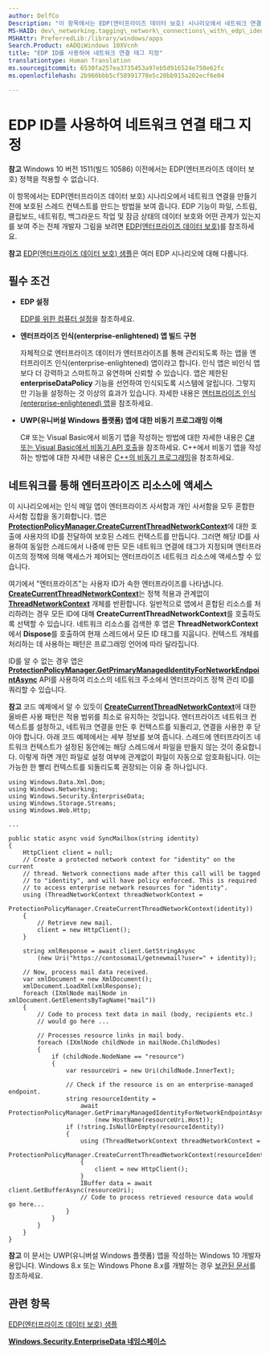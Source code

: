 ```yaml
---
author: DelfCo
Description: "이 항목에서는 EDP(엔터프라이즈 데이터 보호) 시나리오에서 네트워크 연결을 만들기 전에 보호된 스레드 컨텍스트를 만드는 방법을 보여 줍니다."
MS-HAID: dev\_networking.tagging\_network\_connections\_with\_edp\_identity
MSHAttr: PreferredLib:/library/windows/apps
Search.Product: eADQiWindows 10XVcnh
title: "EDP ID를 사용하여 네트워크 연결 태그 지정"
translationtype: Human Translation
ms.sourcegitcommit: 6530fa257ea3735453a97eb5d916524e750e62fc
ms.openlocfilehash: 2b960bbb5cf58991778e5c20bb915a202ecf6e04

---
```


# EDP ID를 사용하여 네트워크 연결 태그 지정

__참고__ Windows 10 버전 1511(빌드 10586) 이전에서는 EDP(엔터프라이즈 데이터 보호) 정책을 적용할 수 없습니다.

이 항목에서는 EDP(엔터프라이즈 데이터 보호) 시나리오에서 네트워크 연결을 만들기 전에 보호된 스레드 컨텍스트를 만드는 방법을 보여 줍니다. EDP 기능이 파일, 스트림, 클립보드, 네트워킹, 백그라운드 작업 및 잠금 상태의 데이터 보호와 어떤 관계가 있는지를 보여 주는 전체 개발자 그림을 보려면 [EDP(엔터프라이즈 데이터 보호)](../enterprise/edp-hub.md)를 참조하세요.

**참고** [EDP(엔터프라이즈 데이터 보호) 샘플](http://go.microsoft.com/fwlink/p/?LinkId=620031&clcid=0x409)은 여러 EDP 시나리오에 대해 다룹니다.



## 필수 조건


-   **EDP 설정**

    [EDP를 위한 컴퓨터 설정](../enterprise/edp-hub.md#set-up-your-computer-for-EDP)을 참조하세요.

-   **엔터프라이즈 인식(enterprise-enlightened) 앱 빌드 구현**

    자체적으로 엔터프라이즈 데이터가 엔터프라이즈를 통해 관리되도록 하는 앱을 엔터프라이즈 인식(enterprise-enlightened) 앱이라고 합니다. 인식 앱은 비인식 앱보다 더 강력하고 스마트하고 유연하며 신뢰할 수 있습니다. 앱은 제한된 **enterpriseDataPolicy** 기능을 선언하여 인식되도록 시스템에 알립니다. 그렇지만 기능을 설정하는 것 이상의 효과가 있습니다. 자세한 내용은 [엔터프라이즈 인식(enterprise-enlightened) 앱](../enterprise/edp-hub.md#enterprise-enlightened-apps)을 참조하세요.

-   **UWP(유니버설 Windows 플랫폼) 앱에 대한 비동기 프로그래밍 이해**

    C\# 또는 Visual Basic에서 비동기 앱을 작성하는 방법에 대한 자세한 내용은 [C\# 또는 Visual Basic에서 비동기 API 호출](https://msdn.microsoft.com/library/windows/apps/mt187337)을 참조하세요. C++에서 비동기 앱을 작성하는 방법에 대한 자세한 내용은 [C++의 비동기 프로그래밍](https://msdn.microsoft.com/library/windows/apps/mt187334)을 참조하세요.

## 네트워크를 통해 엔터프라이즈 리소스에 액세스


이 시나리오에서는 인식 메일 앱이 엔터프라이즈 사서함과 개인 사서함을 모두 혼합한 사서함 집합을 동기화합니다. 앱은 [**ProtectionPolicyManager.CreateCurrentThreadNetworkContext**](https://msdn.microsoft.com/library/windows/apps/dn706025)에 대한 호출에 사용자의 ID를 전달하여 보호된 스레드 컨텍스트를 만듭니다. 그러면 해당 ID를 사용하여 동일한 스레드에서 나중에 만든 모든 네트워크 연결에 태그가 지정되며 엔터프라이즈의 정책에 의해 액세스가 제어되는 엔터프라이즈 네트워크 리소스에 액세스할 수 있습니다.

여기에서 "엔터프라이즈"는 사용자 ID가 속한 엔터프라이즈를 나타냅니다. [**CreateCurrentThreadNetworkContext**](https://msdn.microsoft.com/library/windows/apps/dn706025)는 정책 적용과 관계없이 [**ThreadNetworkContext**](https://msdn.microsoft.com/library/windows/apps/dn706029) 개체를 반환합니다. 일반적으로 앱에서 혼합된 리소스를 처리하려는 경우 모든 ID에 대해 **CreateCurrentThreadNetworkContext**를 호출하도록 선택할 수 있습니다. 네트워크 리소스를 검색한 후 앱은 **ThreadNetworkContext**에서 **Dispose**를 호출하여 현재 스레드에서 모든 ID 태그를 지웁니다. 컨텍스트 개체를 처리하는 데 사용하는 패턴은 프로그래밍 언어에 따라 달라집니다.

ID를 알 수 없는 경우 앱은 [**ProtectionPolicyManager.GetPrimaryManagedIdentityForNetworkEndpointAsync**](https://msdn.microsoft.com/library/windows/apps/dn706027) API를 사용하여 리소스의 네트워크 주소에서 엔터프라이즈 정책 관리 ID를 쿼리할 수 있습니다.

**참고** 코드 예제에서 알 수 있듯이 [**CreateCurrentThreadNetworkContext**](https://msdn.microsoft.com/library/windows/apps/dn706025)에 대한 올바른 사용 패턴은 적용 범위를 최소로 유지하는 것입니다. 엔터프라이즈 네트워크 컨텍스트를 설정하고, 네트워크 연결을 만든 후 컨텍스트를 되돌리고, 연결을 사용한 후 닫아야 합니다. 아래 코드 예제에서는 세부 정보를 보여 줍니다. 스레드에 엔터프라이즈 네트워크 컨텍스트가 설정된 동안에는 해당 스레드에서 파일을 만들지 않는 것이 중요합니다. 이렇게 하면 개인 파일로 설정 여부에 관계없이 파일이 자동으로 암호화됩니다. 이는 가능한 한 빨리 컨텍스트를 되돌리도록 권장되는 이유 중 하나입니다.



```CSharp
using Windows.Data.Xml.Dom;
using Windows.Networking;
using Windows.Security.EnterpriseData;
using Windows.Storage.Streams;
using Windows.Web.Http;

...

public static async void SyncMailbox(string identity)
{
    HttpClient client = null;
    // Create a protected network context for "identity" on the current
    // thread. Network connections made after this call will be tagged
    // to "identity", and will have policy enforced. This is required
    // to access enterprise network resources for "identity".
    using (ThreadNetworkContext threadNetworkContext = 
        ProtectionPolicyManager.CreateCurrentThreadNetworkContext(identity))
    {
        // Retrieve new mail.
        client = new HttpClient();
    }

    string xmlResponse = await client.GetStringAsync
        (new Uri("https://contosomail/getnewmail?user=" + identity));

    // Now, process mail data received.
    var xmlDocument = new XmlDocument();
    xmlDocument.LoadXml(xmlResponse);
    foreach (IXmlNode mailNode in xmlDocument.GetElementsByTagName("mail"))
    {
        // Code to process text data in mail (body, recipients etc.)
        // would go here ...

        // Processes resource links in mail body.
        foreach (IXmlNode childNode in mailNode.ChildNodes)
        {
            if (childNode.NodeName == "resource")
            {
                var resourceUri = new Uri(childNode.InnerText);

                // Check if the resource is on an enterprise-managed endpoint.
                string resourceIdentity =
                    await ProtectionPolicyManager.GetPrimaryManagedIdentityForNetworkEndpointAsync
                        (new HostName(resourceUri.Host));
                if (!string.IsNullOrEmpty(resourceIdentity))
                {
                    using (ThreadNetworkContext threadNetworkContext =
                        ProtectionPolicyManager.CreateCurrentThreadNetworkContext(resourceIdentity))
                    {
                        client = new HttpClient();
                    }
                    IBuffer data = await client.GetBufferAsync(resourceUri);
                    // Code to process retrieved resource data would go here...
                }
            }
        }
    }
}
```

**참고** 이 문서는 UWP(유니버설 Windows 플랫폼) 앱을 작성하는 Windows 10 개발자용입니다. Windows 8.x 또는 Windows Phone 8.x를 개발하는 경우 [보관된 문서](http://go.microsoft.com/fwlink/p/?linkid=619132)를 참조하세요.



## 관련 항목


[EDP(엔터프라이즈 데이터 보호) 샘플](http://go.microsoft.com/fwlink/p/?LinkId=620031&clcid=0x409)

[**Windows.Security.EnterpriseData 네임스페이스**](https://msdn.microsoft.com/library/windows/apps/dn279153)

 

 






<!--HONumber=Jun16_HO4-->


